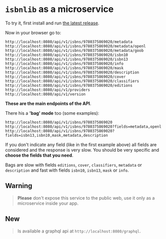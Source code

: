 `isbnlib` as a microservice
===========================



To try it, first install and run [the latest release](https://github.com/xlcnd/isbnsrv/releases/tag/v1.1.5).


Now in your browser go to:

```
http://localhost:8080/api/v1/isbns/9780375869020/metadata
http://localhost:8080/api/v1/isbns/9780375869020/metadata/openl
http://localhost:8080/api/v1/isbns/9780375869020/metadata/goob
http://localhost:8080/api/v1/isbns/9780375869020/isbn10
http://localhost:8080/api/v1/isbns/9780375869020/isbn13
http://localhost:8080/api/v1/isbns/9780375869020/info
http://localhost:8080/api/v1/isbns/9780375869020/mask
http://localhost:8080/api/v1/isbns/9780375869020/description
http://localhost:8080/api/v1/isbns/9780375869020/cover
http://localhost:8080/api/v1/isbns/9780375869020/classifiers
http://localhost:8080/api/v1/isbns/9780375869020/editions
http://localhost:8080/api/v1/providers
http://localhost:8080/api/v1/version
```

**These are the main endpoints of the API**.


There his a **'bag' mode** too (some examples):

```
http://localhost:8080/api/v1/isbns/9780375869020
http://localhost:8080/api/v1/isbns/9780375869020?fields=metadata,openl
http://localhost:8080/api/v1/isbns/9780375869020?fields=isbn13,isbn10,mask,metadata,description
```

If you don't indicate any field (like in the first example above) all fields are considered and the response is very slow. You should be very specific and **choose the fields that you need**.

Bags are slow with fields `editions`, `cover`, `classifiers`, `metadata` or `description` and fast with fields `isbn10`, `isbn13`, `mask` or `info`.


Warning
-------

>**Please** don't expose this service to the public web,
>use it only as a microservice inside your app.



New
---

>Is available a graphql api at `http://localhost:8080/graphql`.
